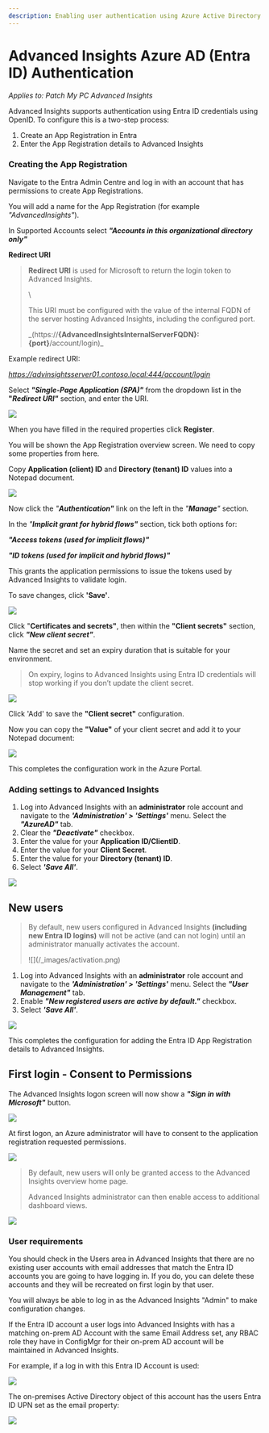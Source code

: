 ```yaml
---
description: Enabling user authentication using Azure Active Directory
---
```


# Advanced Insights Azure AD (Entra ID) Authentication

_Applies to: Patch My PC Advanced Insights_

Advanced Insights supports authentication using Entra ID credentials using OpenID. To configure this is a two-step process:

1. Create an App Registration in Entra
2. Enter the App Registration details to Advanced Insights

### Creating the App Registration <a href="#creating-the-app-registration" id="creating-the-app-registration"></a>

Navigate to the Entra Admin Centre and log in with an account that has permissions to create App Registrations.

You will add a name for the App Registration (for example _"AdvancedInsights"_).

In Supported Accounts select _**"Accounts in this organizational directory only"**_

**Redirect URI**

> **Redirect URI** is used for Microsoft to return the login token to Advanced Insights.
>
> \\
>
> This URI must be configured with the value of the internal FQDN of the server hosting Advanced Insights, including the configured port.
>
> \_(https://**{AdvancedInsightsInternalServerFQDN}:{port}**/account/login)\_

Example redirect URI:

_https://advinsightsserver01.contoso.local:444/account/login_

Select _**"Single-Page Application (SPA)"**_ from the dropdown list in the **"**_**Redirect URI"**_ section, and enter the URI.

![](/_images/app-reg-(3).png)

When you have filled in the required properties click **Register**.

You will be shown the App Registration overview screen. We need to copy some properties from here.

Copy **Application (client) ID** and **Directory (tenant) ID** values into a Notepad document.

![](/_images/app-reg2-(1).png)

Now click the _"**Authentication"**_ link on the left in the _"**Manage**"_ section.

In the _"**Implicit grant for hybrid flows"**_ section, tick both options for:

_**"Access tokens (used for implicit flows)"**_

_**"ID tokens (used for implicit and hybrid flows)"**_

This grants the application permissions to issue the tokens used by Advanced Insights to validate login.

To save changes, click **'Save'**.

![](/_images/app-reg3-(1).png)

Click "**Certificates and secrets"**, then within the **"Client secrets"** section, click _**"New client secret"**_.

Name the secret and set an expiry duration that is suitable for your environment.

> On expiry, logins to Advanced Insights using Entra ID credentials will stop working if you don’t update the client secret.

![](/_images/app-reg5-(1).png>)

Click 'Add' to save the **"Client secret"** configuration.

Now you can copy the **"Value"** of your client secret and add it to your Notepad document:

![](/_images/app-reg6-(1).png>)

This completes the configuration work in the Azure Portal.

### Adding settings to Advanced Insights <a href="#adding-settings-to-callisto" id="adding-settings-to-callisto"></a>

1. Log into Advanced Insights with an **administrator** role account and navigate to the _**'Administration' > 'Settings'**_ menu. Select the _**"AzureAD"**_ tab.
2. Clear the _**"Deactivate"**_ checkbox.
3. Enter the value for your **Application ID/ClientID**.
4. Enter the value for your **Client Secret**.
5. Enter the value for your **Directory (tenant) ID**.
6. Select _**'Save All'**_.

![](/_images/advins1-(1).png>)

## **New users**

> By default, new users configured in Advanced Insights **(including new Entra ID logins)** will not be active (and can not login) until an administrator manually activates the account.
>
> !\[]\(/\_images/activation.png)

1. Log into Advanced Insights with an **administrator** role account and navigate to the _**'Administration' > 'Settings'**_ menu. Select the _**"User Management"**_ tab.
2. Enable _**"New registered users are active by default."**_ checkbox.
3. Select _**'Save All'**_.

![](/_images/newusers1-(1).png>)

This completes the configuration for adding the Entra ID App Registration details to Advanced Insights.

## **First login - Consent to Permissions**

The Advanced Insights logon screen will now show a _**"Sign in with Microsoft"**_ button.

![](/_images/advinslogin1-(1).png>)

At first logon, an Azure administrator will have to consent to the application registration requested permissions.

![](/_images/advinslogin2-(1).png>)

> By default, new users will only be granted access to the Advanced Insights overview home page.
>
> Advanced Insights administrator can then enable access to additional dashboard views.

![](/_images/home-(1).png>)

### User requirements <a href="#user-requirements" id="user-requirements"></a>

You should check in the Users area in Advanced Insights that there are no existing user accounts with email addresses that match the Entra ID accounts you are going to have logging in. If you do, you can delete these accounts and they will be recreated on first login by that user.

You will always be able to log in as the Advanced Insights "Admin" to make configuration changes.

If the Entra ID account a user logs into Advanced Insights with has a matching on-prem AD Account with the same Email Address set, any RBAC role they have in ConfigMgr for their on-prem AD account will be maintained in Advanced Insights.

For example, if a log in with this Entra ID Account is used:

![](/_images/user1-(2).png>)

The on-premises Active Directory object of this account has the users Entra ID UPN set as the email property:

![](/_images/user2-(1).png>)